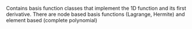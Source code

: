 Contains basis function classes that implement the 1D function and its first derivative. There are node based basis functions (Lagrange, Hermite) and element based (complete polynomial)
